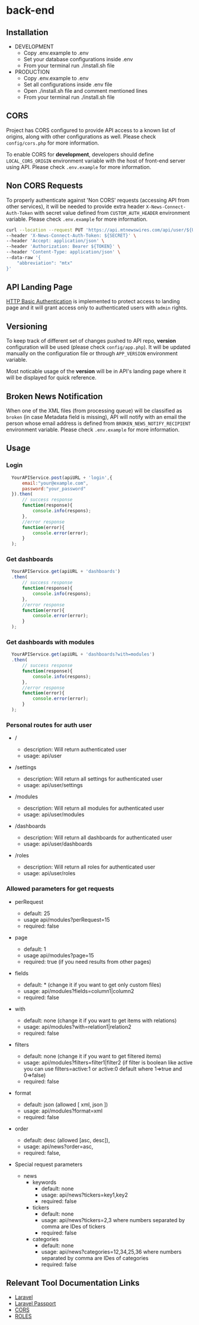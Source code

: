 # back-end

## Installation

* DEVELOPMENT
  * Copy .env.example to .env
  * Set your database configurations inside .env
  * From your terminal run ./install.sh file
* PRODUCTION
  * Copy .env.example to .env
  * Set all configurations inside .env file
  * Open ./install.sh file and comment mentioned lines
  * From your terminal run ./install.sh file

## CORS

Project has CORS configured to provide API access to a known list of origins, along with other configurations as well. Please check `config/cors.php` for more information.

To enable CORS for **development**, developers should define `LOCAL_CORS_ORIGIN` environment variable with the host of front-end server using API. Please check `.env.example`  for more information.

## Non CORS Requests

To properly authenticate against 'Non CORS' requests (accessing API from other services), it will be needed to provide extra header `X-News-Connect-Auth-Token` with secret value defined from `CUSTOM_AUTH_HEADER` environment variable. Please check `.env.example` for more information.

```bash
curl --location --request PUT 'https://api.mtnewswires.com/api/user/${USER_ID}/subscription' \
--header 'X-News-Connect-Auth-Token: ${SECRET}' \
--header 'Accept: application/json' \
--header 'Authorization: Bearer ${TOKEN}' \
--header 'Content-Type: application/json' \
--data-raw '{
    "abbreviation": "mtx"
}'
```

## API Landing Page

[HTTP Basic Authentication](https://developer.mozilla.org/en-US/docs/Web/HTTP/Authentication) is implemented to protect access to landing page and it will grant access only to authenticated users with `admin` rights.

## Versioning

To keep track of different set of changes pushed to API repo, **version** configuration will be used (please check `config/app.php`). It will be updated manually on the configuration file or through `APP_VERSION` environment variable.

Most noticable usage of the **version** will be in API's landing page where it will be displayed for quick reference.

## Broken News Notification

When one of the XML files (from processing queue) will be classified as `broken` (in case Metadata field is missing), API will notify with an email the person whose email address is defined from `BROKEN_NEWS_NOTIFY_RECIPIENT` environment variable. Please check `.env.example` for more information.

## Usage

### Login

```javascript
  YourAPIService.post(apiURL + 'login',{
      email:"your@example.com",
      password:"your_password"
  }).then(
      // success response
      function(response){
          console.info(respons);
      },
      //error response
      function(error){
          console.error(error);
      }
  );
```

### Get dashboards

```javascript
  YourAPIService.get(apiURL + 'dashboards')
  .then(
      // success response
      function(response){
          console.info(respons);
      },
      //error response
      function(error){
          console.error(error);
      }
  );
```

### Get dashboards with modules

```javascript
  YourAPIService.get(apiURL + 'dashboards?with=modules')
  .then(
      // success response
      function(response){
          console.info(respons);
      },
      //error response
      function(error){
          console.error(error);
      }
  );
```

### Personal routes for auth user

* /
    * description: Will return authenticated user
    * usage: api/user    

* /settings
    * description: Will return all settings for authenticated user
    * usage: api/user/settings
    
* /modules
    * description: Will return all modules for authenticated user
    * usage: api/user/modules
    
* /dashboards
    * description: Will return all dashboards for authenticated user
    * usage: api/user/dashboards
    
* /roles
    * description: Will return all roles for authenticated user
    * usage: api/user/roles

### Allowed parameters for get requests

* perRequest
    * default: 25
    * usage api/modules?perRequest=15
    * required: false
    
* page
    * default: 1
    * usage api/modules?page=15
    * required: true (if you need results from other pages)
    
* fields    
    * default: * (change it if you want to get only custom files)
    * usage: api/modules?fields=column1|column2
    * required: false
    
* with
    * default: none (change it if you want to get items with relations)
    * usage: api/modules?with=relation1|relation2
    * required: false
    
* filters
    * default: none (change it if you want to get filtered items)
    * usage: api/modules?filters=filter1|filter2 (if filter is boolean like active you can use filters=active:1 or active:0 default where 1=>true and 0=>false)
    * required: false
        
* format
    * default: json (allowed [ xml, json ])
    * usage: api/modules?format=xml 
    * required: false
    
* order
    * default: desc (allowed [asc, desc]),
    * usage: api/news?order=asc,
    * required: false,    
    
* Special request parameters
    * news
        * keywords
            * default: none
            * usage: api/news?tickers=key1,key2
            * required: false
        * tickers
            * default: none
            * usage: api/news?tickers=2,3 where numbers separated by comma are IDes of tickers
            * required: false
        * categories
            * default: none
            * usage: api/news?categories=12,34,25,36 where numbers separated by comma are IDes of categories
            * required: false

## Relevant Tool Documentation Links

- [Laravel](https://laravel.com/docs/5.4)
- [Laravel Passport](https://laravel.com/docs/master/passport)
- [CORS](https://github.com/barryvdh/laravel-cors)
- [ROLES](https://github.com/Zizaco/entrust)